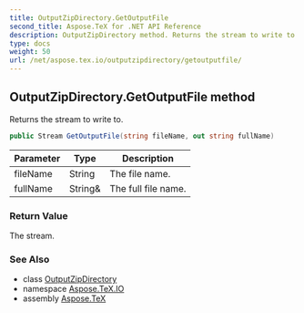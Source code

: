 ```yaml
---
title: OutputZipDirectory.GetOutputFile
second_title: Aspose.TeX for .NET API Reference
description: OutputZipDirectory method. Returns the stream to write to
type: docs
weight: 50
url: /net/aspose.tex.io/outputzipdirectory/getoutputfile/
---
```

## OutputZipDirectory.GetOutputFile method

Returns the stream to write to.

```csharp
public Stream GetOutputFile(string fileName, out string fullName)
```

| Parameter | Type | Description |
| --- | --- | --- |
| fileName | String | The file name. |
| fullName | String& | The full file name. |

### Return Value

The stream.

### See Also

* class [OutputZipDirectory](../)
* namespace [Aspose.TeX.IO](../../outputzipdirectory/)
* assembly [Aspose.TeX](../../../)


